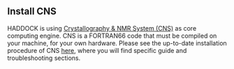 ## Install CNS

HADDOCK is using [Crystallography & NMR System (CNS)](http://cns-online.org/v1.3/) as core computing engine.
CNS is a FORTRAN66 code that must be compiled on your machine, for your own hardware.
Please see the up-to-date installation procedure of CNS [here](https://github.com/haddocking/haddock3/blob/main/docs/CNS.md), where you will find specific guide and troubleshooting sections.